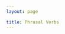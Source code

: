 ```yaml
---
layout: page

title: Phrasal Verbs
---
```


<table data-url="data/phrasal_verbs.json" class="table">
</table>

<script src="{% relative_path path:'/assets/javascripts/jquery.ajaxtable.js' %}"></script>
<script type="text/javascript">
(function($) {
  $(function() {
    $('[data-url]').ajaxtable();
  });
})(window.jQuery);
</script>
